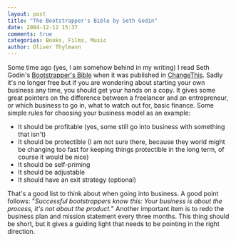 ```yaml
---
layout: post
title: "The Bootstrapper's Bible by Seth Godin"
date: 2004-12-12 15:37
comments: true
categories: Books, Films, Music
author: Oliver Thylmann
---
```



Some time ago (yes, I am somehow behind in my writing) I read Seth Godin's [Bootstrapper's Bible](http://www.changethis.com/8.BootstrappersBible) when it was published in [ChangeThis](http://www.changethis.com/). Sadly it's no longer free but if you are wondering about starting your own business any time, you should get your hands on a copy. It gives some great pointers on the difference between a freelancer and an entrepreneur, or which business to go in, what to watch out for, basic finance. Some simple rules for choosing your business model as an example:

* It should be profitable (yes, some still go into business with something that isn't)
* It should be protectible (I am not sure there, because they world might be changing too fast for keeping things protectible in the long term, of course it would be nice)
* It should be self-priming
* It should be adjustable
* It should have an exit strategy (optional)

That's a good list to think about when going into business. A good point follows: &quot;*Successful bootstrappers know this: Your business is about the process, it's not about the product.*&quot; Another important item is to redo the business plan and mission statement every three months. This thing should be short, but it gives a guiding light that needs to be pointing in the right direction.

